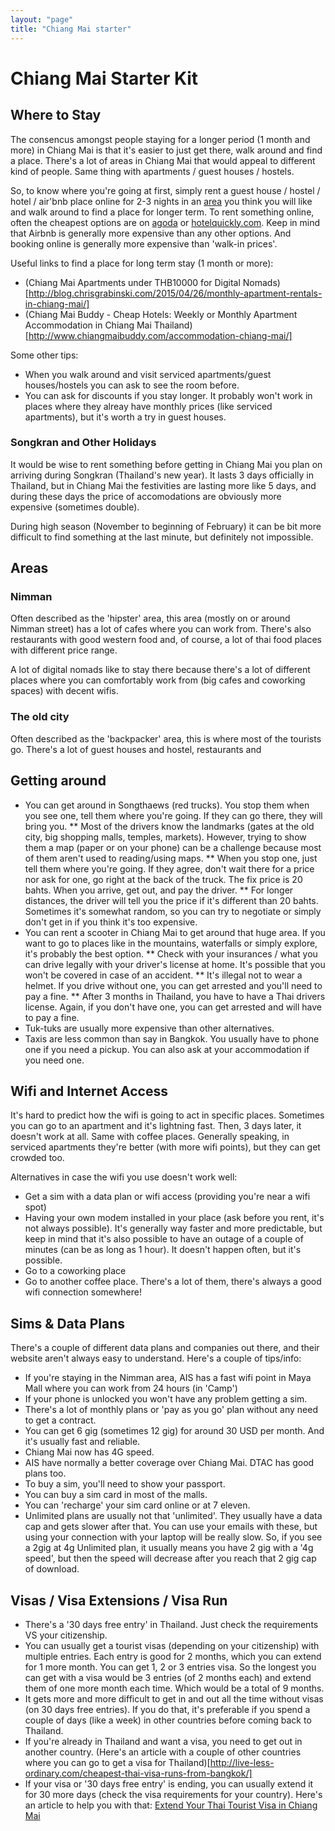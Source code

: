 ```yaml
---
layout: "page"
title: "Chiang Mai starter"
---
```


# Chiang Mai Starter Kit

## <a name="where-to-stay"></a>Where to Stay

The consencus amongst people staying for a longer period (1 month and more) in Chiang Mai is that it's easier to just get there, walk around and find a place. There's a lot of areas in Chiang Mai that would appeal to different kind of people. Same thing with apartments / guest houses / hostels. 

So, to know where you're going at first, simply rent a guest house / hostel / hotel / air'bnb place online for 2-3 nights in an [area](#areas) you think you will like and walk around to find a place for longer term. To rent something online, often the cheapest options are on [agoda](https://www.agoda.com) or [hotelquickly.com](https://www.hotelquickly.com). Keep in mind that Airbnb is generally more expensive than any other options. And booking online is generally more expensive than 'walk-in prices'.

Useful links to find a place for long term stay (1 month or more):

* (Chiang Mai Apartments under THB10000 for Digital Nomads)[http://blog.chrisgrabinski.com/2015/04/26/monthly-apartment-rentals-in-chiang-mai/]
* (Chiang Mai Buddy - Cheap Hotels: Weekly or Monthly Apartment Accommodation in Chiang Mai Thailand)[http://www.chiangmaibuddy.com/accommodation-chiang-mai/]

Some other tips:

* When you walk around and visit serviced apartments/guest houses/hostels you can ask to see the room before. 
* You can ask for discounts if you stay longer. It probably won't work in places where they alreay have monthly prices (like serviced apartments), but it's worth a try in guest houses.


### Songkran and Other Holidays

It would be wise to rent something before getting in Chiang Mai you plan on arriving during Songkran (Thailand's new year). It lasts 3 days officially in Thailand, but in Chiang Mai the festivities are lasting more like 5 days, and during these days the price of accomodations are obviously more expensive (sometimes double). 

During high season (November to beginning of February) it can be bit more difficult to find something at the last minute, but definitely not impossible.


## <a name="areas"></a> Areas

### Nimman

Often described as the 'hipster' area, this area (mostly on or around Nimman street) has a lot of cafes where you can work from. There's also restaurants with good western food and, of course, a lot of thai food places with different price range.

A lot of digital nomads like to stay there because there's a lot of different places where you can comfortably work from (big cafes and coworking spaces) with decent wifis.


### The old city

Often described as the 'backpacker' area, this is where most of the tourists go. There's a lot of guest houses and hostel, restaurants and


## Getting around

* You can get around in Songthaews (red trucks). You stop them when you see one, tell them where you're going. If they can go there, they will bring you.
** Most of the drivers know the landmarks (gates at the old city, big shopping malls, temples, markets). However, trying to show them a map (paper or on your phone) can be a challenge because most of them aren't used to reading/using maps. 
** When you stop one, just tell them where you're going. If they agree, don't wait there for a price nor ask for one, go right at the back of the truck. The fix price is 20 bahts. When you arrive, get out, and pay the driver. 
** For longer distances, the driver will tell you the price if it's different than 20 bahts. Sometimes it's somewhat random, so you can try to negotiate or simply don't get in if you think it's too expensive.
* You can rent a scooter in Chiang Mai to get around that huge area. If you want to go to places like in the mountains, waterfalls or simply explore, it's probably the best option. 
** Check with your insurances / what you can drive legally with your driver's license at home. It's possible that you won't be covered in case of an accident.
** It's illegal not to wear a helmet. If you drive without one, you can get arrested and you'll need to pay a fine.
** After 3 months in Thailand, you have to have a Thai drivers license. Again, if you don't have one, you can get arrested and will have to pay a fine.
* Tuk-tuks are usually more expensive than other alternatives. 
* Taxis are less common than say in Bangkok. You usually have to phone one if you need a pickup. You can also ask  at your accommodation if you need one.


## Wifi and Internet Access

It's hard to predict how the wifi is going to act in specific places. Sometimes you can go to an apartment and it's lightning fast. Then, 3 days later, it doesn't work at all. Same with coffee places. Generally speaking, in serviced apartments they're better (with more wifi points), but they can get crowded too.

Alternatives in case the wifi you use doesn't work well:

* Get a sim with a data plan or wifi access (providing you're near a wifi spot)
* Having your own modem installed in your place (ask before you rent, it's not always possible). It's generally way faster and more predictable, but keep in mind that it's also possible to have an outage of a couple of minutes (can be as long as 1 hour). It doesn't happen often, but it's possible.
* Go to a coworking place
* Go to another coffee place. There's a lot of them, there's always a good wifi connection somewhere!


## Sims &amp; Data Plans

There's a couple of different data plans and companies out there, and their website aren't always easy to understand. Here's a couple of tips/info:

* If you're staying in the Nimman area, AIS has a fast wifi point in Maya Mall where you can work from 24 hours (in 'Camp')
* If your phone is unlocked you won't have any problem getting a sim.
* There's a lot of monthly plans or 'pay as you go' plan without any need to get a contract.
* You can get 6 gig (sometimes 12 gig) for around 30 USD per month. And it's usually fast and reliable. 
* Chiang Mai now has 4G speed.
* AIS have normally a better coverage over Chiang Mai. DTAC has good plans too.
* To buy a sim, you'll need to show your passport. 
* You can buy a sim card in most of the malls. 
* You can 'recharge' your sim card online or at 7 eleven.
* Unlimited plans are usually not that 'unlimited'. They usually have a data cap and gets slower after that. You can use your emails with these, but using your connection with your laptop will be really slow. So, if you see a 2gig at 4g Unlimited plan, it usually means you have 2 gig with a '4g speed', but then the speed will decrease after you reach that 2 gig cap of download.


## Visas / Visa Extensions / Visa Run

* There's a '30 days free entry' in Thailand. Just check the requirements VS your citizenship.
* You can usually get a tourist visas (depending on your citizenship) with multiple entries. Each entry is good for 2 months, which you can extend for 1 more month. You can get 1, 2 or 3 entries visa. So the longest you can get with a visa would be 3 entries (of 2 months each) and extend them of one more month each time. Which would be a total of 9 months.
* It gets more and more difficult to get in and out all the time without visas (on 30 days free entries). If you do that, it's preferable if you spend a couple of days (like a week) in other countries before coming back to Thailand.
* If you're already in Thailand and want a visa, you need to get out in another country. (Here's an article with a couple of other countries where you can go to get a visa for Thailand)[http://live-less-ordinary.com/cheapest-thai-visa-runs-from-bangkok/]
* If your visa or '30 days free entry' is ending, you can usually extend it for 30 more days (check the visa requirements for your country). Here's an article to help you with that: [Extend Your Thai Tourist Visa in Chiang Mai](http://www.thewayofslowtravel.com/2014/02/08/how-to-extend-your-thai-tourist-visa-in-chiang-mai/)



